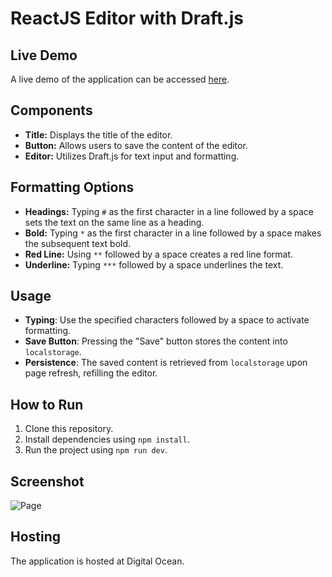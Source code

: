 # ReactJS Editor with Draft.js

## Live Demo

A live demo of the application can be accessed [here](https://portle.csachdeva83.in/).

## Components

-   **Title:** Displays the title of the editor.
-   **Button:** Allows users to save the content of the editor.
-   **Editor:** Utilizes Draft.js for text input and formatting.

## Formatting Options

-   **Headings:** Typing `#` as the first character in a line followed by a space sets the text on the same line as a heading.
-   **Bold:** Typing `*` as the first character in a line followed by a space makes the subsequent text bold.
-   **Red Line:** Using `**` followed by a space creates a red line format.
-   **Underline:** Typing `***` followed by a space underlines the text.

## Usage

-   **Typing**: Use the specified characters followed by a space to activate formatting.
-   **Save Button**: Pressing the "Save" button stores the content into `localstorage`.
-   **Persistence**: The saved content is retrieved from `localstorage` upon page refresh, refilling the editor.

## How to Run

1. Clone this repository.
2. Install dependencies using `npm install`.
3. Run the project using `npm run dev`.

## Screenshot

![Page](screenshot/home.png)

## Hosting

The application is hosted at Digital Ocean.
